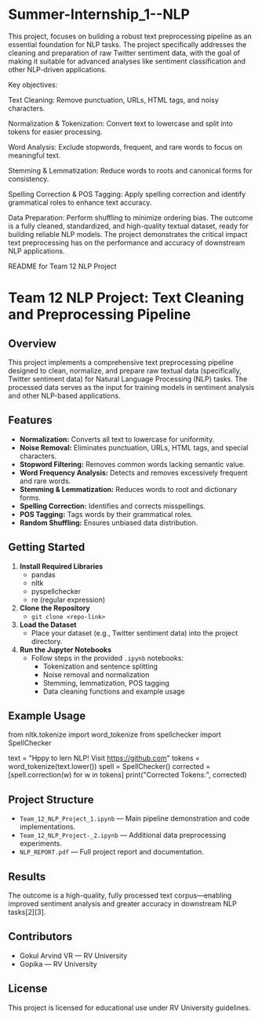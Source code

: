 # Summer-Internship_1--NLP
This project, focuses on building a robust text preprocessing pipeline as an essential foundation for  NLP tasks. The project specifically addresses the cleaning and preparation of raw Twitter sentiment data, with the goal of making it suitable for advanced analyses like sentiment classification and other NLP-driven applications.

Key objectives:

Text Cleaning: Remove punctuation, URLs, HTML tags, and noisy characters.

Normalization & Tokenization: Convert text to lowercase and split into tokens for easier processing.

Word Analysis: Exclude stopwords, frequent, and rare words to focus on meaningful text.

Stemming & Lemmatization: Reduce words to roots and canonical forms for consistency.

Spelling Correction & POS Tagging: Apply spelling correction and identify grammatical roles to enhance text accuracy.

Data Preparation: Perform shuffling to minimize ordering bias.
The outcome is a fully cleaned, standardized, and high-quality textual dataset, ready for building reliable NLP models. The project demonstrates the critical impact text preprocessing has on the performance and accuracy of downstream NLP applications.

README for Team 12 NLP Project
# Team 12 NLP Project: Text Cleaning and Preprocessing Pipeline

## Overview

This project implements a comprehensive text preprocessing pipeline designed to clean, normalize, and prepare raw textual data (specifically, Twitter sentiment data) for Natural Language Processing (NLP) tasks. The processed data serves as the input for training models in sentiment analysis and other NLP-based applications.

## Features

- **Normalization:** Converts all text to lowercase for uniformity.
- **Noise Removal:** Eliminates punctuation, URLs, HTML tags, and special characters.
- **Stopword Filtering:** Removes common words lacking semantic value.
- **Word Frequency Analysis:** Detects and removes excessively frequent and rare words.
- **Stemming & Lemmatization:** Reduces words to root and dictionary forms.
- **Spelling Correction:** Identifies and corrects misspellings.
- **POS Tagging:** Tags words by their grammatical roles.
- **Random Shuffling:** Ensures unbiased data distribution.

## Getting Started

1. **Install Required Libraries**
    - pandas
    - nltk
    - pyspellchecker
    - re (regular expression)
2. **Clone the Repository**
    - `git clone <repo-link>`
3. **Load the Dataset**
    - Place your dataset (e.g., Twitter sentiment data) into the project directory.
4. **Run the Jupyter Notebooks**
    - Follow steps in the provided `.ipynb` notebooks:
        - Tokenization and sentence splitting
        - Noise removal and normalization
        - Stemming, lemmatization, POS tagging
        - Data cleaning functions and example usage

## Example Usage
from nltk.tokenize import word_tokenize
from spellchecker import SpellChecker

text = "Hppy to lern NLP! Visit https://github.com"
tokens = word_tokenize(text.lower())
spell = SpellChecker()
corrected = [spell.correction(w) for w in tokens]
print("Corrected Tokens:", corrected)

## Project Structure

- `Team_12_NLP_Project_1.ipynb` — Main pipeline demonstration and code implementations.
- `Team_12_NLP_Project-_2.ipynb` — Additional data preprocessing experiments.
- `NLP_REPORT.pdf` — Full project report and documentation.

## Results

The outcome is a high-quality, fully processed text corpus—enabling improved sentiment analysis and greater accuracy in downstream NLP tasks[2][3].

## Contributors

- Gokul Arvind VR — RV University
- Gopika — RV University

## License

This project is licensed for educational use under RV University guidelines.



